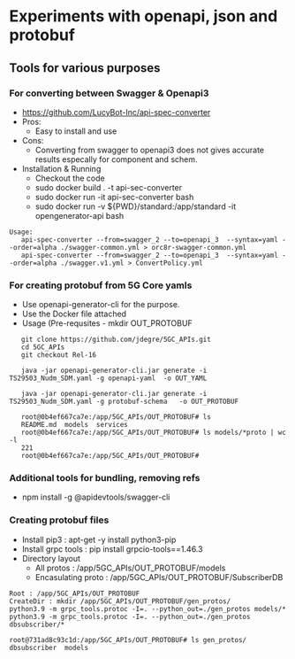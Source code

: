 # Experiments with openapi, json and protobuf

## Tools for various purposes

### For converting between Swagger & Openapi3
* https://github.com/LucyBot-Inc/api-spec-converter
* Pros:
  - Easy to install and use
* Cons:
  - Converting from swagger to openapi3 does not gives accurate
    results especally for component and schem.
* Installation & Running
  - Checkout the code
  - sudo docker build . -t api-sec-converter
  - sudo docker run -it api-sec-converter bash
  - sudo docker run -v ${PWD}/standard:/app/standard -it opengenerator-api bash

```
Usage: 
   api-spec-converter --from=swagger_2 --to=openapi_3  --syntax=yaml --order=alpha ./swagger-common.yml > orc8r-swagger-common.yml
   api-spec-converter --from=swagger_2 --to=openapi_3  --syntax=yaml --order=alpha ./swagger.v1.yml > ConvertPolicy.yml
```


### For creating protobuf from 5G Core yamls
  - Use openapi-generator-cli for the purpose.
  - Use the Docker file attached
  - Usage (Pre-requsites - mkdir OUT_PROTOBUF
```
   git clone https://github.com/jdegre/5GC_APIs.git
   cd 5GC_APIs
   git checkout Rel-16

   java -jar openapi-generator-cli.jar generate -i  TS29503_Nudm_SDM.yaml -g openapi-yaml  -o OUT_YAML

   java -jar openapi-generator-cli.jar generate -i  TS29503_Nudm_SDM.yaml -g protobuf-schema   -o OUT_PROTOBUF

   root@0b4ef667ca7e:/app/5GC_APIs/OUT_PROTOBUF# ls
   README.md  models  services
   root@0b4ef667ca7e:/app/5GC_APIs/OUT_PROTOBUF# ls models/*proto | wc -l
   221
   root@0b4ef667ca7e:/app/5GC_APIs/OUT_PROTOBUF#
```

### Additional tools for bundling, removing refs
   - npm install -g @apidevtools/swagger-cli
   
### Creating protobuf files
* Install pip3 : apt-get -y install python3-pip
* Install grpc tools : pip install grpcio-tools==1.46.3
* Directory layout
   - All protos : /app/5GC_APIs/OUT_PROTOBUF/models
   - Encasulating proto : /app/5GC_APIs/OUT_PROTOBUF/SubscriberDB

```
Root : /app/5GC_APIs/OUT_PROTOBUF
CreateDir : mkdir /app/5GC_APIs/OUT_PROTOBUF/gen_protos/
python3.9 -m grpc_tools.protoc -I=. --python_out=./gen_protos models/*
python3.9 -m grpc_tools.protoc -I=. --python_out=./gen_protos dbsubscriber/*

root@731ad8c93c1d:/app/5GC_APIs/OUT_PROTOBUF# ls gen_protos/
dbsubscriber  models

```
